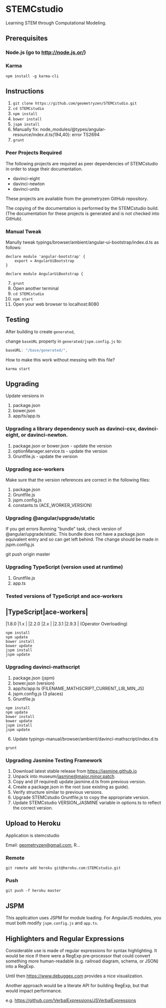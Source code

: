 # STEMCstudio

Learning STEM through Computational Modeling.

## Prerequisites

### Node.js (go to http://node.js.or/)

### Karma
```
npm install -g karma-cli
```

## Instructions

1. `git clone https://github.com/geometryzen/STEMCstudio.git`
2. `cd STEMCstudio`
3. `npm install`
4. `bower install`
6. `jspm install`
7. Manually fix: node_modules/@types/angular-resource/index.d.ts(194,40): error TS2694
8. `grunt`

### Peer Projects Required

The following projects are required as peer dependencies of STEMCstudio in order to stage their documentation.

* davinci-eight
* davinci-newton
* davinci-units

These projects are available from the geometryzen GitHub repository.

The copying of the documentation is performed by the STEMCstudio build.
(The documentation for these projects is generated and is not checked into GitHub).


### Manual Tweak

Manully tweak typings/browser/ambient/angular-ui-bootstrap/index.d.ts as follows:

```
declare module 'angular-bootstrap' {
    export = AngularUiBootstrap
}

declare module AngularUiBootstrap {
```

7. `grunt`
8. Open another terminal
9. `cd STEMCstudio`
10. `npm start`
11. Open your web browser to localhost:8080

## Testing

After building to create `generated`,

change `baseURL` property in `generated/jspm.config.js` to:

```js
baseURL: "/base/generated/",
```

How to make this work without messing with this file?

```
karma start
```

## Upgrading

Update versions in

1. package.json
2. bower.json
3. app/ts/app.ts

### Upgrading a library dependency such as davinci-csv, davinci-eight, or davinci-newton.

1. package.json or bower.json - update the version
2. optionManager.service.ts - update the version
3. Gruntfile.js - update the version

### Upgrading ace-workers

Make sure that the version references are correct in the following files:

1. package.json
2. Gruntfile.js
3. jspm.config.js
4. constants.ts (ACE_WORKER_VERSION)

### Upgrading @angular/upgrade/static

If you get errors Running "bundle" task, check version of @angular/upgrade/static.
This bundle does not have a package.json equivalent entry and so can get left behind.
The change should be made in jspm.config.js

git push origin master

### Upgrading TypeScript (version used at runtime)

1. Gruntfile.js
2. app.ts

### Tested versions of TypeScript and ace-workers

|TypeScript|ace-workers|
------------------------
|1.8.0     |1.x        |
|2.2.0     |2.x        |
|2.3.1     |2.9.3      | (Operator Overloading)

```
npm install
npm update
bower install
bower update
jspm install
jspm update
```

### Upgrading davinci-mathscript

1. package.json (jspm)
2. bower.json (version)
3. app/ts/app.ts (FILENAME_MATHSCRIPT_CURRENT_LIB_MIN_JS)
4. jspm.config.js (3 places)
5. Gruntfile.js

```
npm install
npm update
bower install
bower update
jspm install
jspm update
```

6. Update typings-manual/browser/ambient/davinci-mathscript/index.d.ts

```
grunt
```

### Upgrading Jasmine Testing Framework

1. Download latest stable release from https://jasmine.github.io
2. Unpack into museum/jasmine@major.minor.patch.
3. Copy and (if required) update jasmine.d.ts from previous version.
4. Create a package.json in the root (use existing as guide).
5. Verify structure similar to previous versions.
6. Upgrade STEMCstudio Gruntfile.js to copy the appropriate version.
7. Update STEMCstudio VERSION_JASMINE variable in options.ts to reflect the correct version.

## Upload to Heroku

Application is stemcstudio

Email: geometryzen@gmail.com, R...

### Remote
```
git remote add heroku git@heroku.com:STEMCstudio.git
```

### Push
```
git push -f heroku master
```

## JSPM

This application uses JSPM for module loading.
For AngularJS modules, you must both modify `jspm.config.js` and `app.ts`.

## Highlighters and Regular Expressions

Considerable use is made of regular expressions for syntax highlighting.
It would be nice if there were a RegExp pre-processor that could convert something
more human-readable (e.g. railroad diagram, schema, or JSON) into a RegExp.

Until then https://www.debuggex.com provides a nice visualization.

Another approach would be a literate API for building RegExp, but that would impact performance.

e.g. https://github.com/VerbalExpressions/JSVerbalExpressions
